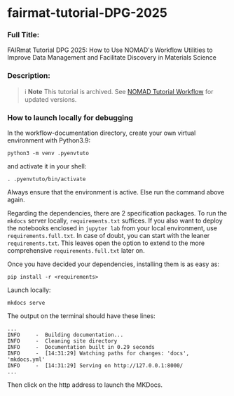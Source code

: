 # fairmat-tutorial-DPG-2025

### Full Title:

FAIRmat Tutorial DPG 2025: How to Use NOMAD's Workflow Utilities to Improve Data Management and Facilitate Discovery in Materials Science

### Description:

> ℹ️ **Note**
> This tutorial is archived. See [NOMAD Tutorial Workflow](https://fairmat-nfdi.github.io/nomad-tutorial-workflows/latest) for updated versions.

### How to launch locally for debugging

In the workflow-documentation directory, create your own virtual environment with Python3.9:
```
python3 -m venv .pyenvtuto
```
and activate it in your shell:
```
. .pyenvtuto/bin/activate
```
Always ensure that the environment is active.
Else run the command above again.

Regarding the dependencies, there are 2 specification packages.
To run the `mkdocs` server locally, `requirements.txt` suffices.
If you also want to deploy the notebooks enclosed in `jupyter lab` from your local environment, use `requirements.full.txt`.
In case of doubt, you can start with the leaner `requirements.txt`.
This leaves open the option to extend to the more comprehensive `requirements.full.txt` later on.

Once you have decided your dependencies, installing them is as easy as:
```
pip install -r <requirements>
```

Launch locally:
```
mkdocs serve
```

The output on the terminal should have these lines:
```
...
INFO     -  Building documentation...
INFO     -  Cleaning site directory
INFO     -  Documentation built in 0.29 seconds
INFO     -  [14:31:29] Watching paths for changes: 'docs', 'mkdocs.yml'
INFO     -  [14:31:29] Serving on http://127.0.0.1:8000/
...
```
Then click on the http address to launch the MKDocs.
